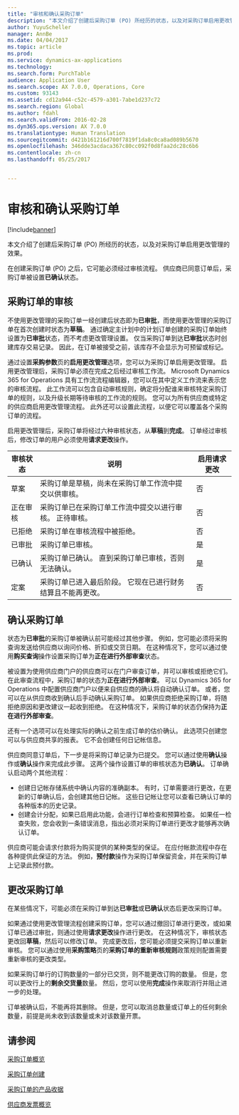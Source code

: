 ```yaml
---
title: "审核和确认采购订单"
description: "本文介绍了创建后采购订单 (PO) 所经历的状态，以及对采购订单启用更改管理的效果。"
author: YuyuScheller
manager: AnnBe
ms.date: 04/04/2017
ms.topic: article
ms.prod: 
ms.service: dynamics-ax-applications
ms.technology: 
ms.search.form: PurchTable
audience: Application User
ms.search.scope: AX 7.0.0, Operations, Core
ms.custom: 93143
ms.assetid: cd12a944-c52c-4579-a301-7abe1d237c72
ms.search.region: Global
ms.author: fdahl
ms.search.validFrom: 2016-02-28
ms.dyn365.ops.version: AX 7.0.0
ms.translationtype: Human Translation
ms.sourcegitcommit: d421b161216d700f7819f1da8c0ca8ad089b5670
ms.openlocfilehash: 346dde3acdaca367c80cc092f0d8faa2dc28c6b6
ms.contentlocale: zh-cn
ms.lasthandoff: 05/25/2017


---
```


# <a name="approve-and-confirm-purchase-orders"></a>审核和确认采购订单

[!include[banner](../includes/banner.md)]


本文介绍了创建后采购订单 (PO) 所经历的状态，以及对采购订单启用更改管理的效果。

在创建采购订单 (PO) 之后，它可能必须经过审核流程。 供应商已同意订单后，采购订单被设置**已确认**状态。

## <a name="approval-of-purchase-orders"></a>采购订单的审核
不使用更改管理的采购订单一经创建后状态即为**已审批**，而使用更改管理的采购订单在首次创建时状态为**草稿**。 通过确定主计划中的计划订单创建的采购订单始终设置为**已审批**状态，而不考虑更改管理设置。 仅当采购订单到达**已审批**状态时创建库存交易记录。 因此，在订单被接受之前，该库存不会显示为可预留或标记。  

通过设置**采购参数**页的**启用更改管理**选项，您可以为采购订单启用更改管理。 启用更改管理后，采购订单必须在完成之后经过审核工作流。 Microsoft Dynamics 365 for Operations 具有工作流流程编辑器，您可以在其中定义工作流来表示您的审核流程。 此工作流可以包含自动审核规则，确定将分配谁来审核特定采购订单的规则，以及升级长期等待审核的工作流的规则。 您可以为所有供应商或特定的供应商启用更改管理流程。 此外还可以设置此流程，以便它可以覆盖各个采购订单的流程。  

启用更改管理后，采购订单将经过六种审核状态，从**草稿**到**完成**。 订单经过审核后，修改订单的用户必须使用**请求更改**操作。

| 审核状态 | 说明                                                                      | 启用请求更改 |
|-----------------|----------------------------------------------------------------------------------|---------------------------|
| 草案           | 采购订单是草稿，尚未在采购订单工作流中提交以供审核。     | 否                        |
| 正在审核       | 采购订单已在采购订单工作流中提交以进行审核。 正待审核。       | 否                        |
| 已拒绝        | 采购订单在审核流程中被拒绝。                                 | 否                        |
| 已审批        | 采购订单已审核。                                                             | 是                       |
| 已确认       | 采购订单已确认。 直到采购订单已审核，否则无法确认。        | 是                       |
| 定案       | 采购订单已进入最后阶段。 它现在已进行财务结算且不能再更改。 | 否                        |

## <a name="confirming-purchase-orders"></a>确认采购订单
状态为**已审批**的采购订单被确认前可能经过其他步骤。 例如，您可能必须将采购查询发送给供应商以询问价格、折扣或交货日期。 在这种情况下，您可以通过使用**购买查询**操作设置采购订单为**正在进行外部审查**状态。  

被设置为使用供应商门户的供应商可以在门户审查订单，并可以审核或拒绝它们。 在此审查流程中，采购订单的状态为**正在进行外部审查**。 可以 Dynamics 365 for Operations 中配置供应商门户以便来自供应商的确认将自动确认订单。 或者，您可以在从供应商收到确认后手动确认采购订单。 如果供应商拒绝采购订单，将随拒绝原因和更改建议一起收到拒绝。 在这种情况下，采购订单的状态仍保持为**正在进行外部审查**。  

还有一个选项可以在处理实际的确认之前生成订单的估价确认。 此选项只创建您可以与供应商共享的报表。 它不会创建任何日记帐信息。  

供应商同意订单后，下一步是将采购订单记录为已提交。 您可以通过使用**确认**操作或**确认**操作来完成此步骤。 这两个操作设置订单的审核状态为**已确认**。 订单确认启动两个其他流程︰

-   创建日记帐存储系统中确认内容的准确副本。 有时，订单需要进行更改，在更新的订单确认后，会创建其他日记帐。 这些日记帐让您可以查看已确认订单的各种版本的历史记录。
-   创建会计分配，如果已启用此功能，会进行订单检查和预算检查。 如果任一检查失败，您会收到一条错误消息，指出必须对采购订单进行更改才能够再次确认订单。

供应商可能会请求付款将为购买提供的某种类型的保证。 在应付帐款流程中存在各种提供此保证的方法。 例如，**预付款**操作为采购订单保留资金，并在采购订单上记录此预付款。

## <a name="changing-purchase-orders"></a>更改采购订单
在某些情况下，可能必须在采购订单到达**已审批**或**已确认**状态后更改采购订单。  

如果通过使用更改管理流程创建采购订单，您可以通过撤回订单进行更改，或如果订单已通过审批，则通过使用**请求更改**操作进行更改。 在这种情况下，审核状态更改回**草稿**，然后可以修改订单。 完成更改后，您可能必须提交采购订单以重新审核。 您可以通过使用**采购策略**页的**采购订单的重新审核规则**政策规则配置需要重新审核的更改类型。  

如果采购订单行的订购数量的一部分已交货，则不能更改订购的数量。 但是，您可以更改行上的**剩余交货量**数量。 然后，您可以使用**完成**操作来取消行并阻止进一步的处理。 

订单被确认后，不能再将其删除。 但是，您可以取消总数量或订单上的任何剩余数量，前提是尚未收到该数量或未对该数量开票。

<a name="see-also"></a>请参阅
--------

[采购订单概览](purchase-order-overview.md)

[采购订单创建](purchase-order-creation.md)

[采购订单的产品收据](product-receipt-against-purchase-orders.md)

[供应商发票概览](/dynamics365/operations/financials/accounts-payable/vendor-invoices-overview)




